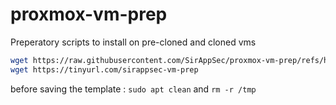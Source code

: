 # proxmox-vm-prep
Preperatory scripts to install on pre-cloned and cloned vms
```bash
wget https://raw.githubusercontent.com/SirAppSec/proxmox-vm-prep/refs/heads/main/proxmox-vm-prep.sh
wget https://tinyurl.com/sirappsec-vm-prep
```
before saving the template : `sudo apt clean` and `rm -r /tmp`
